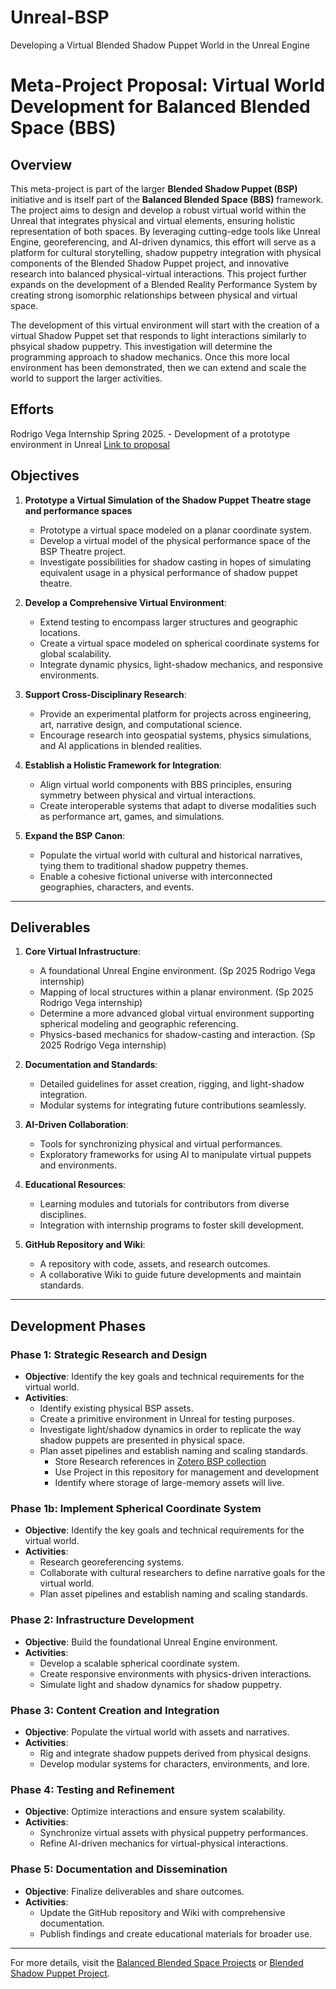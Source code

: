 # Unreal-BSP
Developing a Virtual Blended Shadow Puppet World in the Unreal Engine

# Meta-Project Proposal: Virtual World Development for Balanced Blended Space (BBS)

## Overview
This meta-project is part of the larger **Blended Shadow Puppet (BSP)** initiative and is itself part of the **Balanced Blended Space (BBS)** framework. The project aims to design and develop a robust virtual world within the Unreal that integrates physical and virtual elements, ensuring holistic representation of both spaces. By leveraging cutting-edge tools like Unreal Engine, georeferencing, and AI-driven dynamics, this effort will serve as a platform for cultural storytelling, shadow puppetry integration with physical components of the Blended Shadow Puppet project, and innovative research into balanced physical-virtual interactions.  This project further expands on the development of a Blended Reality Performance System by creating strong isomorphic relationships between physical and virtual space.  

The development of this virtual environment will start with the creation of a virtual Shadow Puppet set that responds to light interactions similarly to phsyical shadow puppetry.  This investigation will determine the programming approach to shadow mechanics.  Once this more local environment has been demonstrated, then we can extend and scale the world to support the larger activities.

## Efforts
Rodrigo Vega Internship Spring 2025.  - Development of a prototype environment in Unreal  [Link to proposal](https://github.com/CHI-CityTech/Unreal-BSP/edit/main/Proposals/Vega-R-Internship%20Proposal.md)

## Objectives
1. **Prototype a Virtual Simulation of the Shadow Puppet Theatre stage and performance spaces**
   - Prototype a virtual space modeled on a planar coordinate system.
   - Develop a virtual model of the physical performance space of the BSP Theatre project.
   - Investigate possibilities for shadow casting in hopes of simulating equivalent usage in a physical performance of shadow puppet theatre.
     
2. **Develop a Comprehensive Virtual Environment**:
   - Extend testing to encompass larger structures and geographic locations.
   - Create a virtual space modeled on spherical coordinate systems for global scalability.
   - Integrate dynamic physics, light-shadow mechanics, and responsive environments.

3. **Support Cross-Disciplinary Research**:
   - Provide an experimental platform for projects across engineering, art, narrative design, and computational science.
   - Encourage research into geospatial systems, physics simulations, and AI applications in blended realities.

4. **Establish a Holistic Framework for Integration**:
   - Align virtual world components with BBS principles, ensuring symmetry between physical and virtual interactions.
   - Create interoperable systems that adapt to diverse modalities such as performance art, games, and simulations.

5. **Expand the BSP Canon**:
   - Populate the virtual world with cultural and historical narratives, tying them to traditional shadow puppetry themes.
   - Enable a cohesive fictional universe with interconnected geographies, characters, and events.

---

## Deliverables
1. **Core Virtual Infrastructure**:
   - A foundational Unreal Engine environment. (Sp 2025 Rodrigo Vega internship)
   - Mapping of local structures within a planar environment. (Sp 2025 Rodrigo Vega internship)
   - Determine a more advanced global virtual environment supporting spherical modeling and geographic referencing.
   - Physics-based mechanics for shadow-casting and interaction. (Sp 2025 Rodrigo Vega internship)

2. **Documentation and Standards**:
   - Detailed guidelines for asset creation, rigging, and light-shadow integration.
   - Modular systems for integrating future contributions seamlessly.

3. **AI-Driven Collaboration**:
   - Tools for synchronizing physical and virtual performances.
   - Exploratory frameworks for using AI to manipulate virtual puppets and environments.

4. **Educational Resources**:
   - Learning modules and tutorials for contributors from diverse disciplines.
   - Integration with internship programs to foster skill development.

5. **GitHub Repository and Wiki**:
   - A repository with code, assets, and research outcomes.
   - A collaborative Wiki to guide future developments and maintain standards.

---

## Development Phases
### Phase 1: Strategic Research and Design
- **Objective**: Identify the key goals and technical requirements for the virtual world.
- **Activities**:
  - Identify existing physical BSP assets.
  - Create a primitive environment in Unreal for testing purposes.
  - Investigate light/shadow dynamics in order to replicate the way shadow puppets are presented in physical space.
  - Plan asset pipelines and establish naming and scaling standards.
    - Store Research references in [Zotero BSP collection](https://www.zotero.org/groups/5428036/blendedshadowpuppet)
    - Use Project in this repository for management and development
    - Identify where storage of large-memory assets will live.

### Phase 1b: Implement Spherical Coordinate System
- **Objective**: Identify the key goals and technical requirements for the virtual world.
- **Activities**:
  - Research georeferencing systems.
  - Collaborate with cultural researchers to define narrative goals for the virtual world.
  - Plan asset pipelines and establish naming and scaling standards.

### Phase 2: Infrastructure Development
- **Objective**: Build the foundational Unreal Engine environment.
- **Activities**:
  - Develop a scalable spherical coordinate system.
  - Create responsive environments with physics-driven interactions.
  - Simulate light and shadow dynamics for shadow puppetry.

### Phase 3: Content Creation and Integration
- **Objective**: Populate the virtual world with assets and narratives.
- **Activities**:
  - Rig and integrate shadow puppets derived from physical designs.
  - Develop modular systems for characters, environments, and lore.

### Phase 4: Testing and Refinement
- **Objective**: Optimize interactions and ensure system scalability.
- **Activities**:
  - Synchronize virtual assets with physical puppetry performances.
  - Refine AI-driven mechanics for virtual-physical interactions.

### Phase 5: Documentation and Dissemination
- **Objective**: Finalize deliverables and share outcomes.
- **Activities**:
  - Update the GitHub repository and Wiki with comprehensive documentation.
  - Publish findings and create educational materials for broader use.

---


For more details, visit the [Balanced Blended Space Projects](https://sites.google.com/view/balancedblendedspace/projects/blended-shadow-puppet/world-building) or [Blended Shadow Puppet Project](https://openlab.citytech.cuny.edu/wayang2024/).
